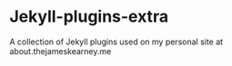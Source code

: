 # Jekyll-plugins-extra
A collection of Jekyll plugins used on my personal site at about.thejameskearney.me
